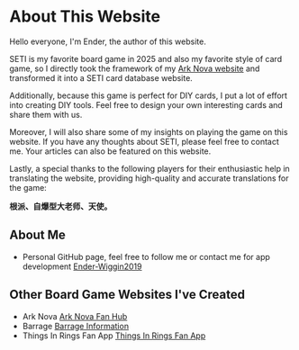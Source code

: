 # About This Website

Hello everyone, I'm Ender, the author of this website.

SETI is my favorite board game in 2025 and also my favorite style of card game, so I directly took the framework of my [Ark Nova website](https:ark-nova.ender-wiggin.com) and transformed it into a SETI card database website.

Additionally, because this game is perfect for DIY cards, I put a lot of effort into creating DIY tools. Feel free to design your own interesting cards and share them with us.

Moreover, I will also share some of my insights on playing the game on this website. If you have any thoughts about SETI, please feel free to contact me. Your articles can also be featured on this website.

Lastly, a special thanks to the following players for their enthusiastic help in translating the website, providing high-quality and accurate translations for the game:

**根派、自爆型大老师、天使。**

## About Me

- Personal GitHub page, feel free to follow me or contact me for app development [Ender-Wiggin2019](https://github.com/Ender-Wiggin2019)

## Other Board Game Websites I've Created

- Ark Nova [Ark Nova Fan Hub](https://ark-nova.ender-wiggin.com)
- Barrage [Barrage Information](https://barrage.ender-wiggin.com)
- Things In Rings Fan App [Things In Rings Fan App](https://things-in-rings.vercel.app)
